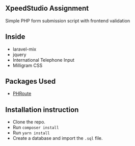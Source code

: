 ## XpeedStudio Assignment
Simple PHP form submission script with frontend validation
## Inside
* laravel-mix
* jquery
* International Telephone Input
* Milligram CSS

## Packages Used
- [PHRoute](https://github.com/mrjgreen/phroute)

## Installation instruction

- Clone the repo.
- Run `composer install`
- Run `yarn install`
- Create a database and import the `.sql` file.

